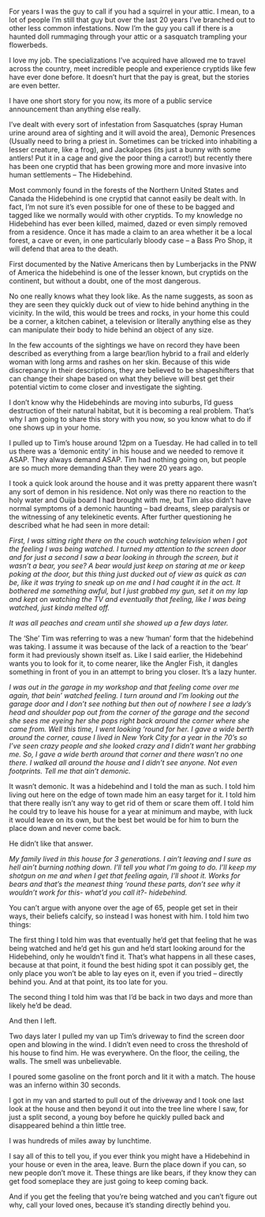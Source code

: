  For years I was the guy to call if you had a squirrel in your attic. I mean, to a lot of people I’m still that guy but over the last 20 years I’ve branched out to other less common infestations. Now I’m the guy you call if there is a haunted doll rummaging through your attic or a sasquatch trampling your flowerbeds. 

I love my job. The specializations I’ve acquired have allowed me to travel across the country, meet incredible people and experience cryptids like few have ever done before. It doesn’t hurt that the pay is great, but the stories are even better. 

I have one short story for you now, its more of a public service announcement than anything else really. 

I’ve dealt with every sort of infestation from Sasquatches (spray Human urine around area of sighting and it will avoid the area), Demonic Presences (Usually need to bring a priest in. Sometimes can be tricked into inhabiting a lesser creature, like a frog), and Jackalopes (its just a bunny with some antlers! Put it in a cage and give the poor thing a carrot!) but recently there has been one cryptid that has been growing more and more invasive into human settlements – The Hidebehind. 

Most commonly found in the forests of the Northern United States and Canada the Hidebehind is one cryptid that cannot easily be dealt with. In fact, I’m not sure it’s even possible for one of these to be bagged and tagged like we normally would with other cryptids. To my knowledge no Hidebehind has ever been killed, maimed, dazed or even simply removed from a residence. Once it has made a claim to an area whether it be a local forest, a cave or even, in one particularly bloody case – a Bass Pro Shop, it will defend that area to the death. 

First documented by the Native Americans then by Lumberjacks in the PNW of America the hidebehind is one of the lesser known, but cryptids on the continent, but without a doubt, one of the most dangerous. 

No one really knows what they look like. As the name suggests, as soon as they are seen they quickly duck out of view to hide behind anything in the vicinity. In the wild, this would be trees and rocks, in your home this could be a corner, a kitchen cabinet, a television or literally anything else as they can manipulate their body to hide behind an object of any size.

In the few accounts of the sightings we have on record they have been described as everything from a large bear/lion hybrid to a frail and elderly woman with long arms and rashes on her skin. Because of this wide discrepancy in their descriptions, they are believed to be shapeshifters that can change their shape based on what they believe will best get their potential victim to come closer and investigate the sighting. 

I don’t know why the Hidebehinds are moving into suburbs, I’d guess destruction of their natural habitat, but it is becoming a real problem. That’s why I am going to share this story with you now, so you know what to do if one shows up in your home. 

I pulled up to Tim’s house around 12pm on a Tuesday. He had called in to tell us there was a ‘demonic entity’ in his house and we needed to remove it ASAP. They always demand ASAP. Tim had nothing going on, but people are so much more demanding than they were 20 years ago. 

I took a quick look around the house and it was pretty apparent there wasn’t any sort of demon in his residence. Not only was there no reaction to the holy water and Ouija board I had brought with me, but Tim also didn’t have normal symptoms of a demonic haunting – bad dreams, sleep paralysis or the witnessing of any telekinetic events. After further questioning he described what he had seen in more detail: 

*First, I was sitting right there on the couch watching television when I got the feeling I was being watched. I turned my attention to the screen door and for just a second I saw a bear looking in through the screen, but it wasn’t a bear, you see? A bear would just keep on staring at me or keep poking at the door, but this thing just ducked out of view as quick as can be, like it was trying to sneak up on me and I had caught it in the act. It bothered me something awful, but I just grabbed my gun, set it on my lap and kept on watching the TV and eventually that feeling, like I was being watched, just kinda melted off.* 

*It was all peaches and cream until she showed up a few days later.*

The ‘She’ Tim was referring to was a new ‘human’ form that the hidebehind was taking. I assume it was because of the lack of a reaction to the ‘bear’ form it had previously shown itself as. Like I said earlier, the Hidebehind wants you to look for it, to come nearer, like the Angler Fish, it dangles something in front of you in an attempt to bring you closer. It’s a lazy hunter. 

*I was out in the garage in my workshop and that feeling come over me again, that bein’ watched feeling. I turn around and I’m looking out the garage door and I don’t see nothing but then out of nowhere I see a lady’s head and shoulder pop out from the corner of the garage and the second she sees me eyeing her she pops right back around the corner where she came from. Well this time, I went looking ‘round for her. I gave a wide berth around the corner, cause I lived in New York City for a year in the 70’s so I’ve seen crazy people and she looked crazy and I didn’t want her grabbing me. So, I gave a wide berth around that corner and there wasn’t no one there. I walked all around the house and I didn’t see anyone. Not even footprints. Tell me that ain’t demonic.* 

It wasn’t demonic. It was a hidebehind and I told the man as such. I told him living out here on the edge of town made him an easy target for it. I told him that there really isn’t any way to get rid of them or scare them off. I told him he could try to leave his house for a year at minimum and maybe, with luck it would leave on its own, but the best bet would be for him to burn the place down and never come back. 

He didn’t like that answer. 

*My family lived in this house for 3 generations. I ain’t leaving and I sure as hell ain’t burning nothing down. I’ll tell you what I’m going to do. I’ll keep my shotgun on me and when I get that feeling again, I’ll shoot it. Works for bears and that’s the meanest thing ‘round these parts, don’t see why it wouldn’t work for this- what’d you call it?- hidebehind.* 

You can’t argue with anyone over the age of 65, people get set in their ways, their beliefs calcify, so instead I was honest with him. I told him two things:

The first thing I told him was that eventually he’d get that feeling that he was being watched and he’d get his gun and he’d start looking around for the Hidebehind, only he wouldn’t find it. That’s what happens in all these cases, because at that point, it found the best hiding spot it can possibly get, the only place you won’t be able to lay eyes on it, even if you tried – directly behind you. And at that point, its too late for you. 

The second thing I told him was that I’d be back in two days and more than likely he’d be dead. 

And then I left. 

Two days later I pulled my van up Tim’s driveway to find the screen door open and blowing in the wind. I didn’t even need to cross the threshold of his house to find him. He was everywhere. On the floor, the ceiling, the walls. The smell was unbelievable. 

I poured some gasoline on the front porch and lit it with a match. The house was an inferno within 30 seconds. 

I got in my van and started to pull out of the driveway and I took one last look at the house and then beyond it out into the tree line where I saw, for just a split second, a young boy before he quickly pulled back and disappeared behind a thin little tree. 

I was hundreds of miles away by lunchtime. 

I say all of this to tell you, if you ever think you might have a Hidebehind in your house or even in the area, leave. Burn the place down if you can, so new people don’t move it. These things are like bears, if they know they can get food someplace they are just going to keep coming back. 

And if you get the feeling that you’re being watched and you can’t figure out why, call your loved ones, because it’s standing directly behind you.